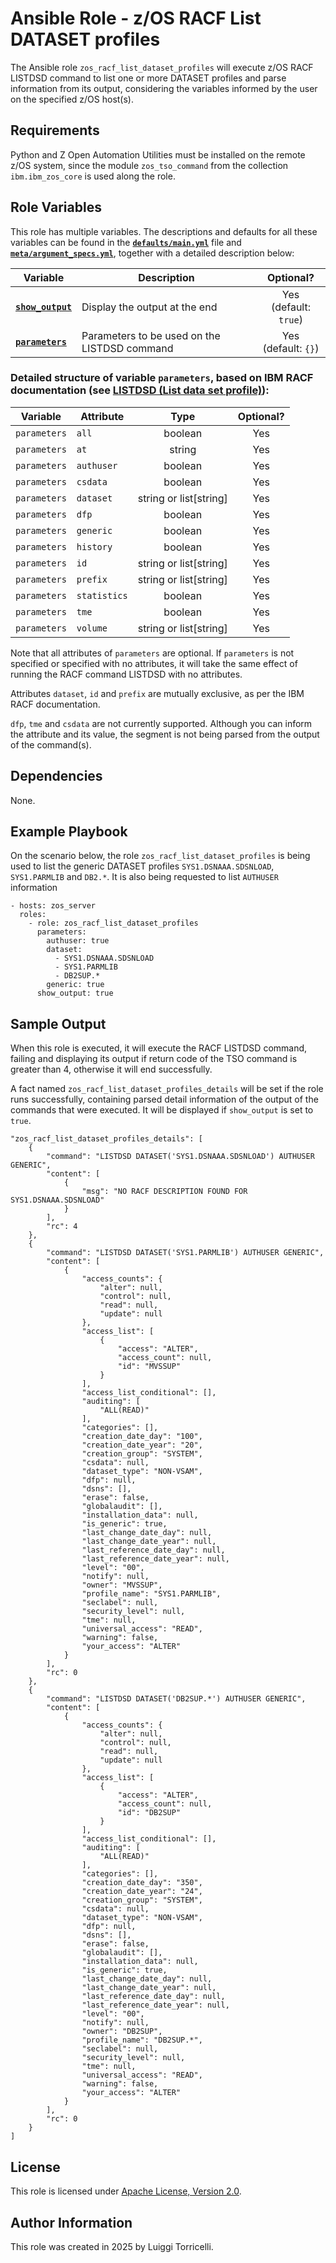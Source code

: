 # Ansible Role - z/OS RACF List DATASET profiles

The Ansible role `zos_racf_list_dataset_profiles` will execute z/OS RACF LISTDSD command to list one or more DATASET profiles and parse information from its output, considering the variables informed by the user on the specified z/OS host(s).

## Requirements

Python and Z Open Automation Utilities must be installed on the remote z/OS system, since the module `zos_tso_command` from the collection `ibm.ibm_zos_core` is used along the role.

## Role Variables

This role has multiple variables. The descriptions and defaults for all these variables can be found in the **[`defaults/main.yml`](/defaults/main.yml)** file and **[`meta/argument_specs.yml`](/meta/argument_specs.yml)**, together with a detailed description below:

| Variable | Description | Optional? |
| -------- | ----------- | :-------: |
| **[`show_output`](/meta/argument_specs.yml)** | Display the output at the end | Yes<br>(default: `true`) |
| **[`parameters`](/meta/argument_specs.yml)** | Parameters to be used on the LISTDSD command | Yes<br>(default: `{}`) |

### Detailed structure of variable `parameters`, based on IBM RACF documentation (see **[LISTDSD (List data set profile)](https://www.ibm.com/docs/en/zos/3.1.0?topic=syntax-listdsd-list-data-set-profile)**):

| Variable | Attribute | Type | Optional? |
| -------- | --------- | :--: | :-------: |
| `parameters` | `all` | boolean | Yes |
| `parameters` | `at` | string | Yes |
| `parameters` | `authuser` | boolean | Yes |
| `parameters` | `csdata` | boolean | Yes|
| `parameters` | `dataset` | string or list[string] | Yes |
| `parameters` | `dfp` | boolean | Yes |
| `parameters` | `generic` | boolean | Yes |
| `parameters` | `history` | boolean | Yes |
| `parameters` | `id` | string or list[string] | Yes |
| `parameters` | `prefix` | string or list[string] | Yes |
| `parameters` | `statistics` | boolean | Yes |
| `parameters` | `tme` | boolean | Yes |
| `parameters` | `volume` | string or list[string] | Yes |

Note that all attributes of `parameters` are optional. If `parameters` is not specified or specified with no attributes, it will take the same effect of running the RACF command LISTDSD with no attributes.

Attributes `dataset`, `id` and `prefix` are mutually exclusive, as per the IBM RACF documentation.

`dfp`, `tme` and `csdata` are not currently supported. Although you can inform the attribute and its value, the segment is not being parsed from the output of the command(s).

## Dependencies

None.

## Example Playbook

On the scenario below, the role `zos_racf_list_dataset_profiles` is being used to list the generic DATASET profiles `SYS1.DSNAAA.SDSNLOAD`, `SYS1.PARMLIB` and `DB2.*`. It is also being requested to list `AUTHUSER` information

    - hosts: zos_server
      roles:
        - role: zos_racf_list_dataset_profiles
          parameters:
            authuser: true
            dataset:
              - SYS1.DSNAAA.SDSNLOAD
              - SYS1.PARMLIB
              - DB2SUP.*
            generic: true
          show_output: true

## Sample Output

When this role is executed, it will execute the RACF LISTDSD command, failing and displaying its output if return code of the TSO command is greater than 4, otherwise it will end successfully.

A fact named `zos_racf_list_dataset_profiles_details` will be set if the role runs successfully, containing parsed detail information of the output of the commands that were executed. It will be displayed if `show_output` is set to `true`.

    "zos_racf_list_dataset_profiles_details": [
        {
            "command": "LISTDSD DATASET('SYS1.DSNAAA.SDSNLOAD') AUTHUSER GENERIC",
            "content": [
                {
                    "msg": "NO RACF DESCRIPTION FOUND FOR SYS1.DSNAAA.SDSNLOAD"
                }
            ],
            "rc": 4
        },
        {
            "command": "LISTDSD DATASET('SYS1.PARMLIB') AUTHUSER GENERIC",
            "content": [
                {
                    "access_counts": {
                        "alter": null,
                        "control": null,
                        "read": null,
                        "update": null
                    },
                    "access_list": [
                        {
                            "access": "ALTER",
                            "access_count": null,
                            "id": "MVSSUP"
                        }
                    ],
                    "access_list_conditional": [],
                    "auditing": [
                        "ALL(READ)"
                    ],
                    "categories": [],
                    "creation_date_day": "100",
                    "creation_date_year": "20",
                    "creation_group": "SYSTEM",
                    "csdata": null,
                    "dataset_type": "NON-VSAM",
                    "dfp": null,
                    "dsns": [],
                    "erase": false,
                    "globalaudit": [],
                    "installation_data": null,
                    "is_generic": true,
                    "last_change_date_day": null,
                    "last_change_date_year": null,
                    "last_reference_date_day": null,
                    "last_reference_date_year": null,
                    "level": "00",
                    "notify": null,
                    "owner": "MVSSUP",
                    "profile_name": "SYS1.PARMLIB",
                    "seclabel": null,
                    "security_level": null,
                    "tme": null,
                    "universal_access": "READ",
                    "warning": false,
                    "your_access": "ALTER"
                }
            ],
            "rc": 0
        },
        {
            "command": "LISTDSD DATASET('DB2SUP.*') AUTHUSER GENERIC",
            "content": [
                {
                    "access_counts": {
                        "alter": null,
                        "control": null,
                        "read": null,
                        "update": null
                    },
                    "access_list": [
                        {
                            "access": "ALTER",
                            "access_count": null,
                            "id": "DB2SUP"
                        }
                    ],
                    "access_list_conditional": [],
                    "auditing": [
                        "ALL(READ)"
                    ],
                    "categories": [],
                    "creation_date_day": "350",
                    "creation_date_year": "24",
                    "creation_group": "SYSTEM",
                    "csdata": null,
                    "dataset_type": "NON-VSAM",
                    "dfp": null,
                    "dsns": [],
                    "erase": false,
                    "globalaudit": [],
                    "installation_data": null,
                    "is_generic": true,
                    "last_change_date_day": null,
                    "last_change_date_year": null,
                    "last_reference_date_day": null,
                    "last_reference_date_year": null,
                    "level": "00",
                    "notify": null,
                    "owner": "DB2SUP",
                    "profile_name": "DB2SUP.*",
                    "seclabel": null,
                    "security_level": null,
                    "tme": null,
                    "universal_access": "READ",
                    "warning": false,
                    "your_access": "ALTER"
                }
            ],
            "rc": 0
        }
    ]

## License

This role is licensed under [Apache License, Version 2.0](http://www.apache.org/licenses/LICENSE-2.0).

## Author Information

This role was created in 2025 by Luiggi Torricelli.
